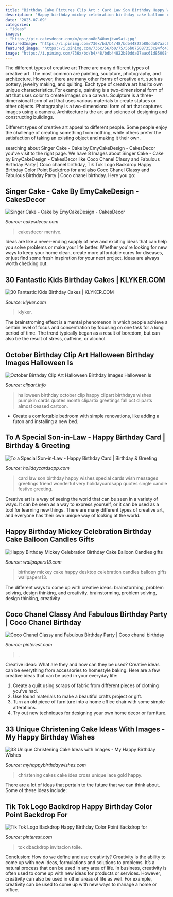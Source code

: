 ```yaml
---
title: "Birthday Cake Pictures Clip Art : Card Law Son Birthday Happy Wishes Special Cards Wish Messages Greetings Friend Wonderful Very Holidaycardsapp Quotes Single Candle Festive Greeting"
description: "Happy birthday mickey celebration birthday cake balloon candles gifts"
date: "2023-07-09"
categories:
- "ideas"
images:
- "https://pic.cakesdecor.com/m/opnnoo8d340uvjkwo9ai.jpg"
featuredImage: "https://i.pinimg.com/736x/bd/b4/48/bdb44822b80dda07aac61d85008fb12b.jpg"
featured_image: "https://i.pinimg.com/736x/56/b0/75/56b075087353c94fc43c4bddf9227a25.jpg"
image: "https://i.pinimg.com/736x/bd/b4/48/bdb44822b80dda07aac61d85008fb12b.jpg"
---
```



The different types of creative art
There are many different types of creative art. The most common are painting, sculpture, photography, and architecture. However, there are many other forms of creative art, such as pottery, jewelry making, and quilting.
Each type of creative art has its own unique characteristics. For example, painting is a two-dimensional form of art that uses color to create images on a canvas. Sculpture is a three-dimensional form of art that uses various materials to create statues or other objects. Photography is a two-dimensional form of art that captures images using a camera. Architecture is the art and science of designing and constructing buildings.

Different types of creative art appeal to different people. Some people enjoy the challenge of creating something from nothing, while others prefer the satisfaction of taking an existing object and making it their own.

	

		
searching about Singer Cake - Cake by EmyCakeDesign - CakesDecor you've visit to the right page. We have 8 Images about Singer Cake - Cake by EmyCakeDesign - CakesDecor like Coco Chanel Classy and Fabulous Birthday Party | Coco chanel birthday, Tik Tok Logo Backdrop Happy Birthday Color Point Backdrop for and also Coco Chanel Classy and Fabulous Birthday Party | Coco chanel birthday. Here you go:
		
    
## Singer Cake - Cake By EmyCakeDesign - CakesDecor

<img loading=lazy src="https://pic.cakesdecor.com/m/opnnoo8d340uvjkwo9ai.jpg" onerror="this.onerror=null;this.src='https://tse3.mm.bing.net/th?id=OIP.rhJB9nwuvUN-_XjseEaCowHaKj&amp;pid=15.1';" alt="Singer Cake - Cake by EmyCakeDesign - CakesDecor">

_Source: cakesdecor.com_

>cakesdecor mentve. 

	

Ideas are like a never-ending supply of new and exciting ideas that can help you solve problems or make your life better. Whether you're looking for new ways to keep your home clean, create more affordable cures for diseases, or just find some fresh inspiration for your next project, ideas are always worth checking out.

    
## 30 Fantastic Kids Birthday Cakes | KLYKER.COM

<img loading=lazy src="https://klyker.com/wp-content/uploads/2015/03/kids-birtday-cakes-20.jpg" onerror="this.onerror=null;this.src='https://tse1.mm.bing.net/th?id=OIP.ULUcbRV5YdhviYKbFsvvCwHaJU&amp;pid=15.1';" alt="30 Fantastic Kids Birthday Cakes | KLYKER.COM">

_Source: klyker.com_

>klyker. 

	

The brainstroming effect is a mental phenomenon in which people achieve a certain level of focus and concentration by focusing on one task for a long period of time. The trend typically began as a result of boredom, but can also be the result of stress, caffeine, or alcohol.

    
## October Birthday Clip Art Halloween Birthday Images Halloween Is

<img loading=lazy src="https://clipart.info/images/ccovers/1506360159October-birthday-clip-art-halloween-birthday-images-halloween-is.jpg" onerror="this.onerror=null;this.src='https://tse2.mm.bing.net/th?id=OIP.mJOSGWVrkb_xDF0ch8IqJQAAAA&amp;pid=15.1';" alt="October Birthday Clip Art Halloween Birthday Images Halloween Is">

_Source: clipart.info_

>halloween birthday october clip happy clipart birthdays wishes pumpkin cards quotes month clipartix greetings fall oct cliparts almost ceased cartoon. 

	

- Create a comfortable bedroom with simple renovations, like adding a futon and installing a new bed. 

    
## To A Special Son-in-Law - Happy Birthday Card | Birthday &amp; Greeting

<img loading=lazy src="https://www.holidaycardsapp.com/assets/card/b_day_forsil02.png" onerror="this.onerror=null;this.src='https://tse4.mm.bing.net/th?id=OIP.wOIO24OMb7kJenbKPKlnAwAAAA&amp;pid=15.1';" alt="To a Special Son-in-Law - Happy Birthday Card | Birthday &amp; Greeting">

_Source: holidaycardsapp.com_

>card law son birthday happy wishes special cards wish messages greetings friend wonderful very holidaycardsapp quotes single candle festive greeting. 

	

Creative art is a way of seeing the world that can be seen in a variety of ways. It can be seen as a way to express yourself, or it can be used as a tool for learning new things. There are many different types of creative art, and everyone has their own unique way of looking at the world.

    
## Happy Birthday Mickey Celebration Birthday Cake Balloon Candles Gifts

<img loading=lazy src="https://www.wallpapers13.com/wp-content/uploads/2017/01/Happy-Birthday-Mickey-celebration-birthday-cake-balloon-candles-gifts-HD-Desktop-Wallpaper-1920x1200-1600x1200.jpg" onerror="this.onerror=null;this.src='https://tse4.mm.bing.net/th?id=OIP.fvjUA67gKdMD_yrBOo3mEwHaFj&amp;pid=15.1';" alt="Happy Birthday Mickey Celebration Birthday Cake Balloon Candles gifts">

_Source: wallpapers13.com_

>birthday mickey cake happy desktop celebration candles balloon gifts wallpapers13. 

	

The different ways to come up with creative ideas: brainstorming, problem solving, design thinking, and creativity.
brainstorming, problem solving, design thinking, creativity

    
## Coco Chanel Classy And Fabulous Birthday Party | Coco Chanel Birthday

<img loading=lazy src="https://i.pinimg.com/736x/56/b0/75/56b075087353c94fc43c4bddf9227a25.jpg" onerror="this.onerror=null;this.src='https://tse2.mm.bing.net/th?id=OIP.Cgy_FxGwRR8EjRQ_yxF2DQHaJ3&amp;pid=15.1';" alt="Coco Chanel Classy and Fabulous Birthday Party | Coco chanel birthday">

_Source: pinterest.com_

>. 

	

Creative ideas: What are they and how can they be used?
Creative ideas can be everything from accessories to homestyle baking. Here are a few creative ideas that can be used in your everyday life: 
1. Create a quilt using scraps of fabric from different pieces of clothing you've had.
2. Use found materials to make a beautiful crafts project or gift.
3. Turn an old piece of furniture into a home office chair with some simple alterations.
4. Try out new techniques for designing your own home decor or furniture.

    
## 33 Unique Christening Cake Ideas With Images - My Happy Birthday Wishes

<img loading=lazy src="https://www.myhappybirthdaywishes.com/wp-content/uploads/2016/09/great-idea-for-christening-cakes-for-girls.jpg" onerror="this.onerror=null;this.src='https://tse2.mm.bing.net/th?id=OIP.4GkBBSdXgbq6K_tiDqAgzwHaLH&amp;pid=15.1';" alt="33 Unique Christening Cake Ideas with Images - My Happy Birthday Wishes">

_Source: myhappybirthdaywishes.com_

>christening cakes cake idea cross unique lace gold happy. 

	

There are a lot of ideas that pertain to the future that we can think about. Some of these ideas include: 

    
## Tik Tok Logo Backdrop Happy Birthday Color Point Backdrop For

<img loading=lazy src="https://i.pinimg.com/736x/bd/b4/48/bdb44822b80dda07aac61d85008fb12b.jpg" onerror="this.onerror=null;this.src='https://tse4.mm.bing.net/th?id=OIP.uTe3-gPyg5s2-RhUbA6mIAAAAA&amp;pid=15.1';" alt="Tik Tok Logo Backdrop Happy Birthday Color Point Backdrop for">

_Source: pinterest.com_

>tok dbackdrop invitacion toile. 

	

Conclusion: How do we define and use creativity?
Creativity is the ability to come up with new ideas, formulations and solutions to problems. It’s a natural process that can be used in any area of life. In business, creativity is often used to come up with new ideas for products or services. However, creativity can also be used in other areas of life as well. For example, creativity can be used to come up with new ways to manage a home or office.

